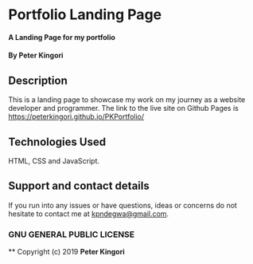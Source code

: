 # Portfolio Landing Page
#### A Landing Page for my portfolio
#### By **Peter Kingori**
## Description
This is a landing page to showcase my work on my journey as a website developer and programmer. The link to the live site on Github Pages is https://peterkingori.github.io/PKPortfolio/
## Technologies Used
HTML, CSS and JavaScript.
## Support and contact details
If you run into any issues or have questions, ideas or concerns do not hesitate to contact me at kpndegwa@gmail.com.  
### GNU GENERAL PUBLIC LICENSE
**
Copyright (c) 2019 **Peter Kingori**
